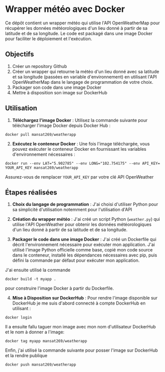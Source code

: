 # Wrapper météo avec Docker

Ce dépôt contient un wrapper météo qui utilise l'API OpenWeatherMap pour récupérer les données météorologiques d'un lieu donné à partir de sa latitude et de sa longitude. Le code est packagé dans une image Docker pour faciliter le déploiement et l'exécution.

## Objectifs

1. Créer un repository Github
2. Créer un wrapper qui retourne la météo d'un lieu donné avec sa latitude et sa longitude (passées en variable d'environnement) en utilisant l'API OpenWeatherMap dans le langage de programmation de votre choix.
3. Packager son code dans une image Docker
4. Mettre à disposition son image sur DockerHub

## Utilisation

1. **Téléchargez l'image Docker** :
Utilisez la commande suivante pour télécharger l'image Docker depuis Docker Hub :
```
docker pull mansat269/weatherapp
```

2. **Exécutez le conteneur Docker** :
Une fois l'image téléchargée, vous pouvez exécuter le conteneur Docker en fournissant les variables d'environnement nécessaires :
```
docker run --env LAT="5.902785" --env LONG="102.754175" --env API_KEY= YOUR_API_KEY mansat269/weatherapp
```

Assurez-vous de remplacer `YOUR_API_KEY` par votre clé API OpenWeather


## Étapes réalisées

1. **Choix du langage de programmation** :
   J'ai choisi d'utiliser Python pour sa simplicité d'utilisation notemment pour l'utilisation d'API

2. **Création du wrapper météo** :
   J'ai créé un script Python (`weather.py`) qui utilise l'API OpenWeather pour obtenir les données météorologiques d'un lieu donné à partir de sa latitude et de sa longitude.


3. **Packager le code dans une image Docker** :
J'ai créé un Dockerfile qui décrit l'environnement nécessaire pour exécuter mon application. J'ai utilisé l'image Python officielle comme base, copié mon code source dans le conteneur, installé les dépendances nécessaires avec pip, puis défini la commande par défaut pour exécuter mon application.

J'ai ensuite utilisé la commande 
```
docker build -t myapp .
```
pour construire l'image Docker à partir du Dockerfile.

4. **Mise à Disposition sur DockerHub** : 
Pour rendre l'image disponible sur DockerHub je me suis d'abord connecté à compte DockerHub en utilisant : 

```
docker login
```

Il a ensuite fallu taguer mon image avec mon nom d'utilisateur DockerHub et le nom à donner a l'image:
```
docker tag myapp mansat269/weatherapp
```

Enfin, j'ai utilisé la commande suivante pour posser l'image sur DockerHub et la rendre publique

```
docker push mansat269/weatherapp
```